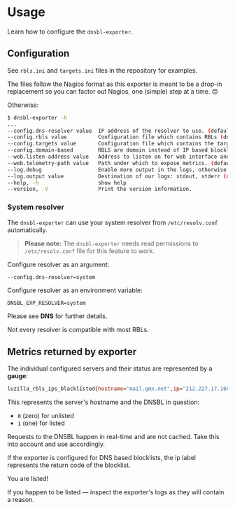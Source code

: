 # Usage

Learn how to configure the `dnsbl-exporter`.

## Configuration

See `rbls.ini` and `targets.ini` files in the repository for examples.

The files follow the Nagios format as this exporter is meant to be a drop-in replacement so you can factor out Nagios, one (simple) step at a time. 😊

Otherwise:

```sh
$ dnsbl-exporter -h
...
--config.dns-resolver value  IP address of the resolver to use. (default: "127.0.0.1:53")
--config.rbls value          Configuration file which contains RBLs (default: "./rbls.ini")
--config.targets value       Configuration file which contains the targets to check. (default: "./targets.ini")
--config.domain-based        RBLS are domain instead of IP based blocklists (default: false)
--web.listen-address value   Address to listen on for web interface and telemetry. (default: ":9211")
--web.telemetry-path value   Path under which to expose metrics. (default: "/metrics")
--log.debug                  Enable more output in the logs, otherwise INFO.
--log.output value           Destination of our logs: stdout, stderr (default: "stdout")
--help, -h                   show help
--version, -V                Print the version information.
```

### System resolver

The `dnsbl-exporter` can use your system resolver from `/etc/resolv.conf` automatically.


> **Please note:**
> The `dnsbl-exporter` needs read permissions to `/etc/resolv.conf` file for this feature to work.

Configure resolver as an argument:

```sh
--config.dns-resolver=system
```

Configure resolver as an environment variable:

```dotenv
DNSBL_EXP_RESOLVER=system
```

<div class="warning">
Please see <strong>DNS</strong> for further details.

Not every resolver is compatible with most RBLs.
</div>

## Metrics returned by exporter

The individual configured servers and their status are represented by a **gauge**:

```sh
luzilla_rbls_ips_blacklisted{hostname="mail.gmx.net",ip="212.227.17.168",rbl="ix.dnsbl.manitu.net"} 0
```

This represents the server's hostname and the DNSBL in question:

 - `0` (zero) for unlisted
 - `1` (one) for listed

Requests to the DNSBL happen in real-time and are not cached. Take this into account and use accordingly.

If the exporter is configured for DNS based blocklists, the ip label represents the return code of the blocklist.

<div class="warning">
You are listed!

If you happen to be listed — inspect the exporter's logs as they will contain a reason.
</div>